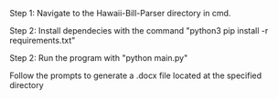 
Step 1:
    Navigate to the Hawaii-Bill-Parser directory in cmd.

Step 2: 
    Install dependecies with the command "python3 pip install -r requirements.txt"

Step 2:
    Run the program with "python main.py"



Follow the prompts to generate a .docx file located at the specified directory